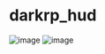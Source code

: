 # darkrp_hud

![image](https://github.com/FannDrann/darkrp_hud/assets/124501545/7478bdf4-659f-429f-9316-42ef8b0af497)
![image](https://github.com/FannDrann/darkrp_hud/assets/124501545/374fb420-8d69-4704-9dd0-f2f68c44ceba)


